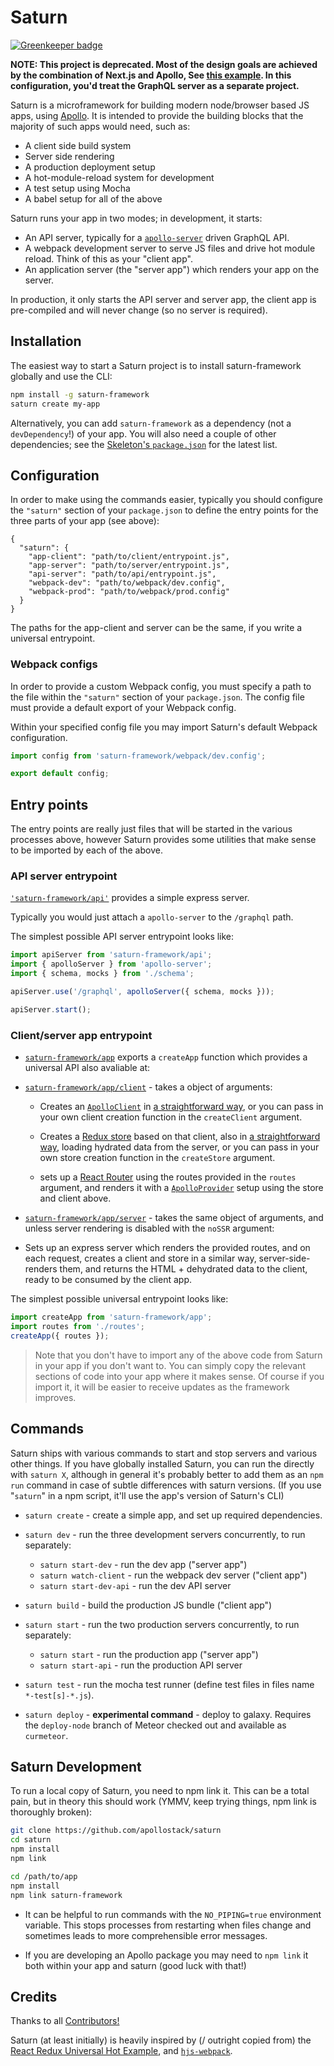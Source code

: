 # Saturn

[![Greenkeeper badge](https://badges.greenkeeper.io/apollographql/saturn.svg)](https://greenkeeper.io/)

**NOTE: This project is deprecated. Most of the design goals are achieved by the combination of Next.js and Apollo, See [this example](https://github.com/zeit/next.js/tree/master/examples/with-apollo). In this configuration, you'd treat the GraphQL server as a separate project.**

Saturn is a microframework for building modern node/browser based JS apps, using [Apollo](http://apollostack.com). It is intended to provide the building blocks that the majority of such apps would need, such as:

 - A client side build system
 - Server side rendering
 - A production deployment setup
 - A hot-module-reload system for development
 - A test setup using Mocha
 - A babel setup for all of the above

Saturn runs your app in two modes; in development, it starts:

 - An API server, typically for a [`apollo-server`](https://github.com/apollostack/apollo-server) driven GraphQL API.
 - A webpack development server to serve JS files and drive hot module reload. Think of this as your "client app".
 - An application server (the "server app") which renders your app on the server.

In production, it only starts the API server and server app, the client app is pre-compiled and will never change (so no server is required).

## Installation

The easiest way to start a Saturn project is to install saturn-framework globally and use the CLI:

```bash
npm install -g saturn-framework
saturn create my-app
```

Alternatively, you can add `saturn-framework` as a dependency (not a `devDependency`!) of your app. You will also need a couple of other dependencies; see the [Skeleton's `package.json`](https://github.com/apollostack/saturn/blob/master/skel/package.json) for the latest list.

## Configuration

In order to make using the commands easier, typically you should configure the `"saturn"` section of your `package.json` to define the entry points for the three parts of your app (see above):

```
{
  "saturn": {
    "app-client": "path/to/client/entrypoint.js",
    "app-server": "path/to/server/entrypoint.js",
    "api-server": "path/to/api/entrypoint.js",
    "webpack-dev": "path/to/webpack/dev.config",
    "webpack-prod": "path/to/webpack/prod.config"
  }
}
```

The paths for the app-client and server can be the same, if you write a universal entrypoint.

### Webpack configs

In order to provide a custom Webpack config, you must specify a path to the file within the `"saturn"` section of your `package.json`. The config file must provide a default export of your Webpack config.

Within your specified config file you may import Saturn's default Webpack configuration.

```js
import config from 'saturn-framework/webpack/dev.config';

export default config;
```

## Entry points

The entry points are really just files that will be started in the various processes above, however Saturn provides some utilities that make sense to be imported by each of the above.

### API server entrypoint

[`'saturn-framework/api'`](https://github.com/apollostack/saturn/blob/master/api/index.js) provides a simple express server.

Typically you would just attach a `apollo-server` to the `/graphql` path.

The simplest possible API server entrypoint looks like:

```js
import apiServer from 'saturn-framework/api';
import { apolloServer } from 'apollo-server';
import { schema, mocks } from './schema';

apiServer.use('/graphql', apolloServer({ schema, mocks }));

apiServer.start();
```

### Client/server app entrypoint
  - [`saturn-framework/app`](https://github.com/apollostack/saturn/blob/master/app/index.js) exports a `createApp` function which provides a universal API also avaliable at:

  - [`saturn-framework/app/client`](https://github.com/apollostack/saturn/blob/master/app/client.js) - takes a object of arguments:

    - Creates an [`ApolloClient`](http://github.com/apollostack/apollo-client) in [a straightforward way](https://github.com/apollostack/saturn/blob/master/app/apollo-client.js), or you can pass in your own client creation function in the `createClient` argument.

    - Creates a [Redux store](http://redux.js.org) based on that client, also in [a straightforward way](https://github.com/apollostack/saturn/blob/master/app/store.js), loading hydrated data from the server, or you can pass in your own store creation function in the `createStore` argument.

    - sets up a [React Router](https://github.com/reactjs/react-router) using the routes provided in the `routes` argument, and renders it with a [`ApolloProvider`](https://github.com/apollostack/react-apollo) setup using the store and client above.

  - [`saturn-framework/app/server`](https://github.com/apollostack/saturn/blob/master/app/server.js) - takes the same object of arguments, and unless server rendering is disabled with the `noSSR` argument:

   - Sets up an express server which renders the provided routes, and on each request, creates a client and store in a similar way, server-side-renders them, and returns the HTML + dehydrated data to the client, ready to be consumed by the client app.

The simplest possible universal entrypoint looks like:

```js
import createApp from 'saturn-framework/app';
import routes from './routes';
createApp({ routes });
```

> Note that you don't have to import any of the above code from Saturn in your app if you don't want to. You can simply copy the relevant sections of code into your app where it makes sense. Of course if you import it, it will be easier to receive updates as the framework improves.

## Commands

Saturn ships with various commands to start and stop servers and various other things. If you have globally installed Saturn, you can run the directly with `saturn X`, although in general it's probably better to add them as an `npm run`  command in case of subtle differences with saturn versions. (If you use "`saturn`" in a npm script, it'll use the app's version of Saturn's CLI)

- `saturn create` - create a simple app, and set up required dependencies.

- `saturn dev` - run the three development servers concurrently, to run separately:
  - `saturn start-dev` - run the dev app ("server app")
  - `saturn watch-client` - run the webpack dev server ("client app")
  - `saturn start-dev-api` - run the dev API server

- `saturn build` - build the production JS bundle ("client app")

- `saturn start` - run the two production servers concurrently, to run separately:
  - `saturn start` - run the production app ("server app")
  - `saturn start-api` - run the production API server

- `saturn test` - run the mocha test runner (define test files in files name `*-test[s]-*.js`).

- `saturn deploy` - **experimental command** -  deploy to galaxy. Requires the `deploy-node` branch of Meteor checked out and available as `curmeteor`.

## Saturn Development

To run a local copy of Saturn, you need to npm link it. This can be a total pain, but in theory this should work (YMMV, keep trying things, npm link is thoroughly broken):

```bash
git clone https://github.com/apollostack/saturn
cd saturn
npm install
npm link

cd /path/to/app
npm install
npm link saturn-framework
```

- It can be helpful to run commands with the `NO_PIPING=true` environment variable. This stops processes from restarting when files change and sometimes leads to more comprehensible error messages.

- If you are developing an Apollo package you may need to `npm link` it both within your app and saturn (good luck with that!)

## Credits

Thanks to all [Contributors!](https://github.com/apollostack/saturn/graphs/contributors)

Saturn (at least initially) is heavily inspired by (/ outright copied from) the [React Redux Universal Hot Example](https://github.com/erikras/react-redux-universal-hot-example), and [`hjs-webpack`](https://github.com/HenrikJoreteg/hjs-webpack).
